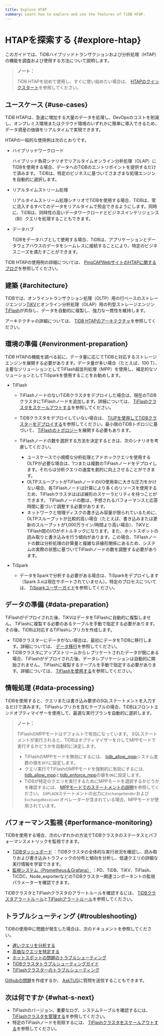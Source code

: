 ```yaml
---
title: Explore HTAP
summary: Learn how to explore and use the features of TiDB HTAP.
---
```


# HTAPを探索する {#explore-htap}

このガイドでは、TiDBハイブリッドトランザクションおよび分析処理（HTAP）の機能を調査および使用する方法について説明します。

> **ノート：**
>
> TiDB HTAPを初めて使用し、すぐに使い始めたい場合は、 [HTAPのクイックスタート](/quick-start-with-htap.md)を参照してください。

## ユースケース {#use-cases}

TiDB HTAPは、急速に増加する大量のデータを処理し、DevOpsのコストを削減し、オンプレミス環境またはクラウド環境のいずれかに簡単に導入できるため、データ資産の価値をリアルタイムで実現できます。

HTAPの一般的な使用例は次のとおりです。

-   ハイブリッドワークロード

    ハイブリッド負荷シナリオでリアルタイムオンライン分析処理（OLAP）にTiDBを使用する場合、データへのTiDBのエントリポイントを提供するだけで済みます。 TiDBは、特定のビジネスに基づいてさまざまな処理エンジンを自動的に選択します。

-   リアルタイムストリーム処理

    リアルタイムストリーム処理シナリオでTiDBを使用する場合、TiDBは、常に流入するすべてのデータをリアルタイムで照会できるようにします。同時に、TiDBは、同時性の高いデータワークロードとビジネスインテリジェンス（BI）クエリを処理することもできます。

-   データハブ

    TiDBをデータハブとして使用する場合、TiDBは、アプリケーションとデータウェアハウスのデータをシームレスに接続することにより、特定のビジネスニーズを満たすことができます。

TiDB HTAPの使用例の詳細については、 [PingCAPWebサイトのHTAPに関するブログ](https://en.pingcap.com/blog/?tag=htap)を参照してください。

## 建築 {#architecture}

TiDBでは、オンライントランザクション処理（OLTP）用の行ベースのストレージエンジン[TiKV](/tikv-overview.md)とオンライン分析処理（OLAP）用の列型ストレージエンジン[TiFlash](/tiflash/tiflash-overview.md)が共存し、データを自動的に複製し、強力な一貫性を維持します。

アーキテクチャの詳細については、 [TiDB HTAPのアーキテクチャ](/tiflash/tiflash-overview.md#architecture)を参照してください。

## 環境の準備 {#environment-preparation}

TiDB HTAPの機能を調べる前に、データ量に応じてTiDBと対応するストレージエンジンを展開する必要があります。データ量が多い場合（たとえば、100 T）、主要なソリューションとしてTiFlash超並列処理（MPP）を使用し、補足的なソリューションとしてTiSparkを使用することをお勧めします。

-   TiFlash

    -   TiFlashノードのないTiDBクラスタをデプロイした場合は、現在のTiDBクラスタにTiFlashノードを追加します。詳細については、 [TiFlashクラスタをスケールアウトする](/scale-tidb-using-tiup.md#scale-out-a-tiflash-cluster)を参照してください。
    -   TiDBクラスタをデプロイしていない場合は、 [TiUPを使用してTiDBクラスターをデプロイする](/production-deployment-using-tiup.md)を参照してください。最小限のTiDBトポロジに基づいて、 [TiFlashのトポロジー](/tiflash-deployment-topology.md)を展開する必要もあります。
    -   TiFlashノードの数を選択する方法を決定するときは、次のシナリオを考慮してください。

        -   ユースケースで小規模な分析処理とアドホッククエリを使用するOLTPが必要な場合は、1つまたは複数のTiFlashノードをデプロイします。それらは分析クエリの速度を劇的に向上させることができます。
        -   OLTPスループットがTiFlashノードのI/O使用率に大きな圧力をかけない場合、各TiFlashノードは計算により多くのリソースを使用するため、TiFlashクラスタはほぼ線形のスケーラビリティを持つことができます。 TiFlashノードの数は、予想されるパフォーマンスと応答時間に基づいて調整する必要があります。
        -   ネットワークと物理ディスクの書き込み容量が限られているために、OLTPスループットが比較的高い場合（たとえば、書き込みまたは更新のスループットが1,000万ライン/時間より高い場合）、TiKVとTiFlash間のI/Oがボトルネックになります。また、ホットスポットの読み取りと書き込みを行う傾向があります。この場合、TiFlashノードの数は分析処理の計算量と複雑な非線形関係にあるため、システムの実際の状態に基づいてTiFlashノードの数を調整する必要があります。

-   TiSpark

    -   データをSparkで分析する必要がある場合は、TiSparkをデプロイします（Spark 3.xは現在サポートされていません）。特定のプロセスについては、 [TiSparkユーザーガイド](/tispark-overview.md)を参照してください。

<!--    - Real-time stream processing
  - If you want to build an efficient and easy-to-use real-time data warehouse with TiDB and Flink, you are welcome to participate in Apache Flink x TiDB meetups.-->

## データの準備 {#data-preparation}

TiFlashがデプロイされた後、TiKVはデータをTiFlashに自動的に複製しません。 TiFlashに複製する必要のあるテーブルを手動で指定する必要があります。その後、TiDBは対応するTiFlashレプリカを作成します。

-   TiDBクラスターにデータがない場合は、最初にデータをTiDBに移行します。詳細については、 [データ移行](/migration-overview.md)を参照してください。
-   TiDBクラスタにアップストリームからレプリケートされたデータが既にある場合、TiFlashがデプロイされた後、データレプリケーションは自動的に開始されません。 TiFlashに複製するテーブルを手動で指定する必要があります。詳細については、 [TiFlashを使用する](/tiflash/use-tiflash.md)を参照してください。

## 情報処理 {#data-processing}

TiDBを使用すると、クエリまたは書き込み要求のSQLステートメントを入力するだけで済みます。 TiFlashレプリカを含むテーブルの場合、TiDBはフロントエンドオプティマイザーを使用して、最適な実行プランを自動的に選択します。

> **ノート：**
>
> TiFlashのMPPモードはデフォルトで有効になっています。 SQLステートメントが実行されると、TiDBはオプティマイザーを介してMPPモードで実行するかどうかを自動的に決定します。
>
> -   TiFlashのMPPモードを無効にするには、 [tidb_allow_mpp](/system-variables.md#tidb_allow_mpp-new-in-v50)システム変数の値を`OFF`に設定します。
> -   クエリ実行でTiFlashのMPPモードを強制的に有効にするには、 [tidb_allow_mpp](/system-variables.md#tidb_allow_mpp-new-in-v50)と[tidb_enforce_mpp](/system-variables.md#tidb_enforce_mpp-new-in-v51)の値を`ON`に設定します。
> -   TiDBが特定のクエリを実行するためにMPPモードを選択するかどうかを確認するには、 [MPPモードでのステートメントの説明](/explain-mpp.md#explain-statements-in-the-mpp-mode)を参照してください。 `EXPLAIN`ステートメントの出力に`ExchangeSender`および`ExchangeReceiver`オペレーターが含まれている場合、MPPモードが使用されています。

## パフォーマンス監視 {#performance-monitoring}

TiDBを使用する場合、次のいずれかの方法でTiDBクラスタのステータスとパフォーマンスメトリックを監視できます。

-   [TiDBダッシュボード](/dashboard/dashboard-intro.md) ：TiDBクラスタの全体的な実行状況を確認し、読み取りおよび書き込みトラフィックの分布と傾向を分析し、低速クエリの詳細な実行情報を学習できます。
-   [監視システム（Prometheus＆Grafana）](/grafana-overview-dashboard.md) ：PD、TiDB、TiKV、TiFlash、TiCDC、Node_exporterなどのTiDBクラスター関連コンポーネントの監視パラメーターを確認できます。

TiDBクラスタとTiFlashクラスタのアラートルールを確認するには、 [TiDBクラスタアラートルール](/alert-rules.md)と[TiFlashアラートルール](/tiflash/tiflash-alert-rules.md)を参照してください。

## トラブルシューティング {#troubleshooting}

TiDBの使用中に問題が発生した場合は、次のドキュメントを参照してください。

-   [遅いクエリを分析する](/analyze-slow-queries.md)
-   [高価なクエリを特定する](/identify-expensive-queries.md)
-   [ホットスポットの問題のトラブルシューティング](/troubleshoot-hot-spot-issues.md)
-   [TiDBクラスタトラブルシューティングガイド](/troubleshoot-tidb-cluster.md)
-   [TiFlashクラスターのトラブルシューティング](/tiflash/troubleshoot-tiflash.md)

[Githubの問題](https://github.com/pingcap/tiflash/issues)を作成するか、 [AskTUG](https://asktug.com/)に質問を送信することもできます。

## 次は何ですか {#what-s-next}

-   TiFlashのバージョン、重要なログ、システムテーブルを確認するには、 [TiFlashクラスタを管理する](/tiflash/maintain-tiflash.md)を参照してください。
-   特定のTiFlashノードを削除するには、 [TiFlashクラスタをスケールアウトする](/scale-tidb-using-tiup.md#scale-out-a-tiflash-cluster)を参照してください。
